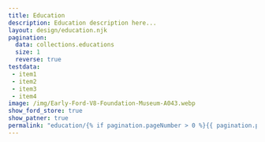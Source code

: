 ```yaml
---
title: Education
description: Education description here...
layout: design/education.njk
pagination:
  data: collections.educations
  size: 1
  reverse: true
testdata:
 - item1
 - item2
 - item3
 - item4
image: /img/Early-Ford-V8-Foundation-Museum-A043.webp
show_ford_store: true
show_patner: true
permalink: "education/{% if pagination.pageNumber > 0 %}{{ pagination.pageNumber + 1 }}/{% endif %}index.html"
---
```


